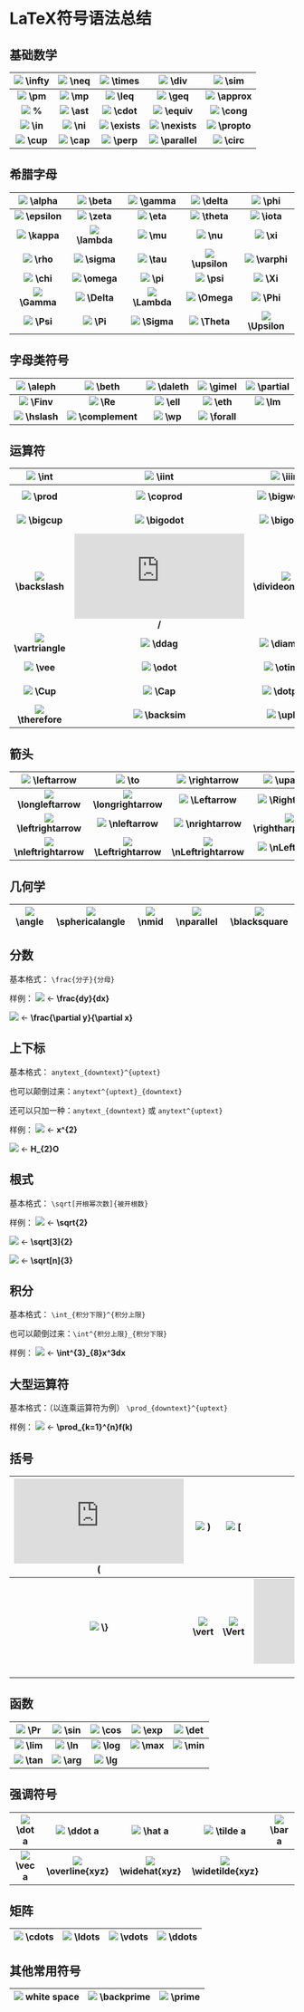 ﻿# LaTeX符号语法总结

## 基础数学
|   ![](http://latex.codecogs.com/gif.latex?\infty) **\infty**   |  ![](http://latex.codecogs.com/gif.latex?\neq) **\neq**  |  ![](http://latex.codecogs.com/gif.latex?\times) **\times**  |  ![](http://latex.codecogs.com/gif.latex?\div) **\div**  |  ![](http://latex.codecogs.com/gif.latex?\sim) **\sim**  |
|:---:|:---:|:---:|:---:|:---:|
|   ![](http://latex.codecogs.com/gif.latex?\pm) **\pm**   |  ![](http://latex.codecogs.com/gif.latex?\mp) **\mp**  |  ![](http://latex.codecogs.com/gif.latex?\leq) **\leq**  |  ![](http://latex.codecogs.com/gif.latex?\geq) **\geq**  |  ![](http://latex.codecogs.com/gif.latex?\approx) **\approx**  |
|   ![](http://latex.codecogs.com/gif.latex?\%) **\%**   |  ![](http://latex.codecogs.com/gif.latex?\ast) **\ast**  |  ![](http://latex.codecogs.com/gif.latex?\cdot) **\cdot**  |  ![](http://latex.codecogs.com/gif.latex?\equiv) **\equiv**  |  ![](http://latex.codecogs.com/gif.latex?\cong) **\cong**  |
|   ![](http://latex.codecogs.com/gif.latex?\in) **\in**   |  ![](http://latex.codecogs.com/gif.latex?\ni) **\ni**  |  ![](http://latex.codecogs.com/gif.latex?\exists) **\exists**  |  ![](http://latex.codecogs.com/gif.latex?\nexists) **\nexists**  |  ![](http://latex.codecogs.com/gif.latex?\propto) **\propto**  |
|   ![](http://latex.codecogs.com/gif.latex?\cup) **\cup**   |  ![](http://latex.codecogs.com/gif.latex?\cap) **\cap**  |  ![](http://latex.codecogs.com/gif.latex?\perp) **\perp**  |  ![](http://latex.codecogs.com/gif.latex?\parallel) **\parallel**  |  ![](http://latex.codecogs.com/gif.latex?\circ) **\circ**  |

## 希腊字母
|   ![](http://latex.codecogs.com/gif.latex?\alpha) **\alpha**   |  ![](http://latex.codecogs.com/gif.latex?\beta ) **\beta**  |  ![](http://latex.codecogs.com/gif.latex?\gamma) **\gamma**  |  ![](http://latex.codecogs.com/gif.latex?\delta) **\delta**  |  ![](http://latex.codecogs.com/gif.latex?\phi) **\phi**  |
|:---:|:---:|:---:|:---:|:---:|
|   ![](http://latex.codecogs.com/gif.latex?\epsilon) **\epsilon**   |  ![](http://latex.codecogs.com/gif.latex?\zeta) **\zeta**  |  ![](http://latex.codecogs.com/gif.latex?\eta) **\eta**  |  ![](http://latex.codecogs.com/gif.latex?\theta) **\theta**  |  ![](http://latex.codecogs.com/gif.latex?\iota) **\iota**  |
|   ![](http://latex.codecogs.com/gif.latex?\kappa) **\kappa**   |  ![](http://latex.codecogs.com/gif.latex?\lambda) **\lambda**  |  ![](http://latex.codecogs.com/gif.latex?\mu) **\mu**  |  ![](http://latex.codecogs.com/gif.latex?\nu) **\nu**  |  ![](http://latex.codecogs.com/gif.latex?\xi) **\xi**  |
|   ![](http://latex.codecogs.com/gif.latex?\rho) **\rho**   |  ![](http://latex.codecogs.com/gif.latex?\sigma) **\sigma**  |  ![](http://latex.codecogs.com/gif.latex?\tau) **\tau**  |  ![](http://latex.codecogs.com/gif.latex?\upsilon) **\upsilon**  |  ![](http://latex.codecogs.com/gif.latex?\varphi) **\varphi**  |
|   ![](http://latex.codecogs.com/gif.latex?\chi) **\chi**   |  ![](http://latex.codecogs.com/gif.latex?\omega) **\omega**  |  ![](http://latex.codecogs.com/gif.latex?\pi) **\pi**  |  ![](http://latex.codecogs.com/gif.latex?\psi) **\psi**  |  ![](http://latex.codecogs.com/gif.latex?\Xi) **\Xi**  |
|   ![](http://latex.codecogs.com/gif.latex?\Gamma) **\Gamma**   |  ![](http://latex.codecogs.com/gif.latex?\Delta) **\Delta**  |  ![](http://latex.codecogs.com/gif.latex?\Lambda) **\Lambda**  |  ![](http://latex.codecogs.com/gif.latex?\Omega) **\Omega**  |  ![](http://latex.codecogs.com/gif.latex?\Phi) **\Phi**  |
|   ![](http://latex.codecogs.com/gif.latex?\Psi) **\Psi**   |  ![](http://latex.codecogs.com/gif.latex?\Pi) **\Pi**  |  ![](http://latex.codecogs.com/gif.latex?\Sigma) **\Sigma**  |  ![](http://latex.codecogs.com/gif.latex?\Theta) **\Theta**  |  ![](http://latex.codecogs.com/gif.latex?\Upsilon) **\Upsilon**  |
## 字母类符号
|   ![](http://latex.codecogs.com/gif.latex?\aleph) **\aleph**   |  ![](http://latex.codecogs.com/gif.latex?\beth) **\beth**  |  ![](http://latex.codecogs.com/gif.latex?\daleth ) **\daleth**  |  ![](http://latex.codecogs.com/gif.latex?\gimel) **\gimel**  |  ![](http://latex.codecogs.com/gif.latex?\partial) **\partial**  |
|:---:|:---:|:---:|:---:|:---:|
|   ![](http://latex.codecogs.com/gif.latex?\Finv) **\Finv**   |  ![](http://latex.codecogs.com/gif.latex?\Re) **\Re**  |  ![](http://latex.codecogs.com/gif.latex?\ell) **\ell**  |  ![](http://latex.codecogs.com/gif.latex?\eth) **\eth**  |   ![](http://latex.codecogs.com/gif.latex?\Im) **\Im**   |
  ![](http://latex.codecogs.com/gif.latex?\hslash) **\hslash**  |  ![](http://latex.codecogs.com/gif.latex?\complement) **\complement**  |  ![](http://latex.codecogs.com/gif.latex?\wp) **\wp**  |  ![](http://latex.codecogs.com/gif.latex?\forall) **\forall**  |

## 运算符
|   ![](http://latex.codecogs.com/gif.latex?\int) **\int**   |  ![](http://latex.codecogs.com/gif.latex?\iint) **\iint**  |  ![](http://latex.codecogs.com/gif.latex?\iiint) **\iiint**  |  ![](http://latex.codecogs.com/gif.latex?\oiint) **\oiint**  |  ![](http://latex.codecogs.com/gif.latex?\sum) **\sum**  |
|:---:|:---:|:---:|:---:|:---:|
|   ![](http://latex.codecogs.com/gif.latex?\prod) **\prod**   |  ![](http://latex.codecogs.com/gif.latex?\coprod) **\coprod**  |  ![](http://latex.codecogs.com/gif.latex?\bigwedge) **\bigwedge**  |  ![](http://latex.codecogs.com/gif.latex?\bigvee) **\bigvee**  |  ![](http://latex.codecogs.com/gif.latex?\bigcap) **\bigcap**  |
|   ![](http://latex.codecogs.com/gif.latex?\bigcup) **\bigcup**   |  ![](http://latex.codecogs.com/gif.latex?\bigodot) **\bigodot**  |  ![](http://latex.codecogs.com/gif.latex?\bigoplus) **\bigoplus**  |  ![](http://latex.codecogs.com/gif.latex?\bigotimes) **\bigotimes**  |  ![](http://latex.codecogs.com/gif.latex?\biguplus) **\biguplus**  |
|   ![](http://latex.codecogs.com/gif.latex?\backslash) **\backslash**   |  ![](http://latex.codecogs.com/gif.latex?/) **/**  |  ![](http://latex.codecogs.com/gif.latex?\divideontimes) **\divideontimes**  |  ![](http://latex.codecogs.com/gif.latex?\star) **\star**  |  ![](http://latex.codecogs.com/gif.latex?\wr) **\wr**  |
|   ![](http://latex.codecogs.com/gif.latex?\vartriangle) **\vartriangle**   |  ![](http://latex.codecogs.com/gif.latex?\ddag) **\ddag**  |  ![](http://latex.codecogs.com/gif.latex?\diamond) **\diamond**  |  ![](http://latex.codecogs.com/gif.latex?\dag) **\dag**  |  ![](http://latex.codecogs.com/gif.latex?\wedge) **\wedge**  |
|   ![](http://latex.codecogs.com/gif.latex?\vee) **\vee**   |  ![](http://latex.codecogs.com/gif.latex?\odot) **\odot**  |  ![](http://latex.codecogs.com/gif.latex?\otimes) **\otimes**  |  ![](http://latex.codecogs.com/gif.latex?\oplus) **\oplus**  |  ![](http://latex.codecogs.com/gif.latex?\ominus) **\ominus**  |
|   ![](http://latex.codecogs.com/gif.latex?\Cup) **\Cup**   |  ![](http://latex.codecogs.com/gif.latex?\Cap) **\Cap**  |  ![](http://latex.codecogs.com/gif.latex?\dotplus) **\dotplus**  |  ![](http://latex.codecogs.com/gif.latex?\intercal) **\intercal**  |   ![](http://latex.codecogs.com/gif.latex?\because) **\because**   |
  ![](http://latex.codecogs.com/gif.latex?\therefore) **\therefore**  |  ![](http://latex.codecogs.com/gif.latex?\backsim) **\backsim**  |  ![](http://latex.codecogs.com/gif.latex?\uplus) **\uplus**  |  ![](http://latex.codecogs.com/gif.latex?\simeq) **\simeq**  |
## 箭头
|   ![](http://latex.codecogs.com/gif.latex?\leftarrow) **\leftarrow**   |  ![](http://latex.codecogs.com/gif.latex?\to) **\to**  |  ![](http://latex.codecogs.com/gif.latex?\rightarrow) **\rightarrow**  |  ![](http://latex.codecogs.com/gif.latex?\uparrow) **\uparrow**  |  ![](http://latex.codecogs.com/gif.latex?\downarrow) **\downarrow**  |
|:---:|:---:|:---:|:---:|:---:|
|   ![](http://latex.codecogs.com/gif.latex?\longleftarrow) **\longleftarrow**   |  ![](http://latex.codecogs.com/gif.latex?\longrightarrow) **\longrightarrow**  |  ![](http://latex.codecogs.com/gif.latex?\Leftarrow) **\Leftarrow**  |  ![](http://latex.codecogs.com/gif.latex?\Rightarrow) **\Rightarrow**  |  ![](http://latex.codecogs.com/gif.latex?\mapsto) **\mapsto**  |
|   ![](http://latex.codecogs.com/gif.latex?\leftrightarrow) **\leftrightarrow**   |  ![](http://latex.codecogs.com/gif.latex?\nleftarrow) **\nleftarrow**  |  ![](http://latex.codecogs.com/gif.latex?\nrightarrow) **\nrightarrow**  |  ![](http://latex.codecogs.com/gif.latex?\rightharpoonup) **\rightharpoonup**  |  ![](http://latex.codecogs.com/gif.latex?\leftharpoonup) **\leftharpoonup**  |
|   ![](http://latex.codecogs.com/gif.latex?\nleftrightarrow) **\nleftrightarrow**   |  ![](http://latex.codecogs.com/gif.latex?\Leftrightarrow) **\Leftrightarrow**  |  ![](http://latex.codecogs.com/gif.latex?\nLeftrightarrow) **\nLeftrightarrow**  |  ![](http://latex.codecogs.com/gif.latex?\nLeftarrow) **\nLeftarrow**  |  ![](http://latex.codecogs.com/gif.latex?\nRightarrow) **\nRightarrow**  |

## 几何学
|   ![](http://latex.codecogs.com/gif.latex?\angle) **\angle**   |  ![](http://latex.codecogs.com/gif.latex?\sphericalangle) **\sphericalangle**  |  ![](http://latex.codecogs.com/gif.latex?\nmid) **\nmid**  |  ![](http://latex.codecogs.com/gif.latex?\nparallel) **\nparallel**  |  ![](http://latex.codecogs.com/gif.latex?\blacksquare) **\blacksquare**  |
|:---:|:---:|:---:|:---:|:---:|

## 分数
基本格式：
`\frac{分子}{分母}`

样例：
![](http://latex.codecogs.com/gif.latex?\frac{dy}{dx}) ← **\frac{dy}{dx}**

![](http://latex.codecogs.com/gif.latex?\frac{\partial{y}}{\partial{x}}) ← **\frac{\partial y}{\partial x}**
## 上下标
基本格式：
<code>anytext_{downtext}^{uptext}</code>

也可以颠倒过来：<code>anytext^{uptext}\_{downtext}</code>

还可以只加一种：<code>anytext_{downtext}</code> 或 <code>anytext^{uptext}</code>

样例：
![](http://latex.codecogs.com/gif.latex?x^{2}) ← **x^{2}**

![](http://latex.codecogs.com/gif.latex?H_{2}O) ← **H_{2}O**

## 根式
基本格式：
<code>\sqrt[开根幂次数]{被开根数}</code>

样例：
![](http://latex.codecogs.com/gif.latex?\sqrt{2}) ← **\sqrt{2}**

![](http://latex.codecogs.com/gif.latex?\sqrt[3]{2}) ← **\sqrt[3]{2}**

![](http://latex.codecogs.com/gif.latex?\sqrt[n]{3}) ← **\sqrt[n]{3}**

## 积分
基本格式：
<code>\int_{积分下限}^{积分上限}</code>

也可以颠倒过来：<code>\int^{积分上限}_{积分下限}</code>

样例：
![](http://latex.codecogs.com/gif.latex?\int^{3}_{8}x^3dx) ← **\int^{3}_{8}x^3dx**

## 大型运算符
基本格式：（以连乘运算符为例）
<code>\prod_{downtext}^{uptext}</code>

样例：
![](http://latex.codecogs.com/gif.latex?\prod_{k=1}^{n}f(k)) ← **\prod_{k=1}^{n}f(k)**
## 括号
|   ![](http://latex.codecogs.com/gif.latex?\( ) \(   |  ![](http://latex.codecogs.com/gif.latex?\| ) \)  |  ![](http://latex.codecogs.com/gif.latex?\[) \[  |  ![](http://latex.codecogs.com/gif.latex?\] ) \]  |  ![](http://latex.codecogs.com/gif.latex?{) \\{  |
|:---:|:---:|:---:|:---:|:---:|
|   ![](http://latex.codecogs.com/gif.latex?\\}) **\\}**   |  ![](http://latex.codecogs.com/gif.latex?\vert) **\vert**  |  ![](http://latex.codecogs.com/gif.latex?\Vert) **\Vert**  |  ![](http://latex.codecogs.com/gif.latex?/) **/**  |    |

## 函数
|   ![](http://latex.codecogs.com/gif.latex?\Pr) \Pr   |  ![](http://latex.codecogs.com/gif.latex?\sin) \sin  |  ![](http://latex.codecogs.com/gif.latex?\cos) \cos  |  ![](http://latex.codecogs.com/gif.latex?\exp) \exp  |  ![](http://latex.codecogs.com/gif.latex?\det) \det  |
|:---:|:---:|:---:|:---:|:---:|
|   ![](http://latex.codecogs.com/gif.latex?\lim) **\lim**   |  ![](http://latex.codecogs.com/gif.latex?\ln) **\ln**  |  ![](http://latex.codecogs.com/gif.latex?\log) **\log**  |  ![](http://latex.codecogs.com/gif.latex?\max) **\max**  |  ![](http://latex.codecogs.com/gif.latex?\min) **\min**  |
|   ![](http://latex.codecogs.com/gif.latex?\tan) **\tan**   |  ![](http://latex.codecogs.com/gif.latex?\arg) **\arg**  |  ![](http://latex.codecogs.com/gif.latex?\lg) **\lg**  |    |    |

## 强调符号
|   ![](http://latex.codecogs.com/gif.latex?\dot&space;{a}) \dot a   |  ![](http://latex.codecogs.com/gif.latex?\ddot&space;{a}) \ddot a  |  ![](http://latex.codecogs.com/gif.latex?\hat&space;{a}) \hat a  |  ![](http://latex.codecogs.com/gif.latex?\tilde&space;{a}) \tilde a  |  ![](http://latex.codecogs.com/gif.latex?\bar&space;{a}) \bar a  |
|:---:|:---:|:---:|:---:|:---:|
|   ![](http://latex.codecogs.com/gif.latex?\vec&space;{a}) **\vec a**   |  ![](http://latex.codecogs.com/gif.latex?\overline{xyz}) **\overline{xyz}**  |  ![](http://latex.codecogs.com/gif.latex?\widehat{xyz}) **\widehat{xyz}**  |  ![](http://latex.codecogs.com/gif.latex?\widetilde{xyz}) **\widetilde{xyz}**  |    |

## 矩阵
|   ![](http://latex.codecogs.com/gif.latex?\cdots) \cdots   |  ![](http://latex.codecogs.com/gif.latex?\ldots) \ldots  |  ![](http://latex.codecogs.com/gif.latex?\vdots) \vdots  |  ![](http://latex.codecogs.com/gif.latex?\ddots) \ddots  |
|:---:|:---:|:---:|:---:|

## 其他常用符号
|   ![](http://latex.codecogs.com/gif.latex?\ ) white space   |  ![](http://latex.codecogs.com/gif.latex?\backprime) \backprime  |  ![](http://latex.codecogs.com/gif.latex?\prime) \prime  |
|:---:|:---:|:---:|




